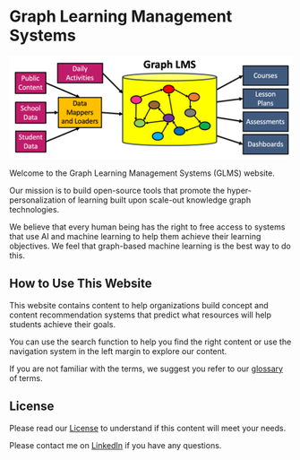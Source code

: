 # Graph Learning Management Systems

![](./img/banner.png)

Welcome to the Graph Learning Management Systems (GLMS) website.

Our mission is to build open-source tools that promote the
hyper-personalization of learning built upon scale-out knowledge
graph technologies.

We believe that every human being has the right to free access to
systems that use AI and machine learning to help them achieve their
learning objectives.  We feel that graph-based machine learning is
the best way to do this.  

## How to Use This Website

This website contains content to help organizations build
concept and content recommendation systems that predict
what resources will help students achieve their goals.

You can use the search function to help you find the right
content or use the navigation system in the left margin
to explore our content.

If you are not familiar with the terms, we suggest you refer to
our [glossary](./glossary.md) of terms.

## License

Please read our [License](./license.md) to understand if this
content will meet your needs.

Please contact me on [LinkedIn](https://www.linkedin.com/in/danmccreary/)
if you have any questions.

